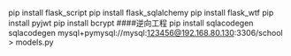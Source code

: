 pip install flask_script
pip install flask_sqlalchemy
pip install flask_wtf
pip install pyjwt
pip install bcrypt
####逆向工程
pip install sqlacodegen
sqlacodegen mysql+pymysql://mysql:123456@192.168.80.130:3306/school > models.py

